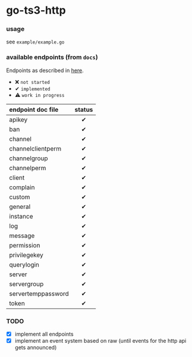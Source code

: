 # go-ts3-http

### usage
see `example/example.go`

### available endpoints (from `docs`)
Endpoints as described in [here](https://community.teamspeak.com/t/webquery-discussion-help-3-12-0-onwards/7184).

- ❌ `not started`
- ✔ `implemented`
- ⚠ `work in progress`

| endpoint doc file | status |
|:---|:---:|
| apikey | ✔ |
| ban | ✔ |
| channel | ✔ |
| channelclientperm | ✔ |
| channelgroup | ✔ |
| channelperm | ✔ |
| client | ✔ |
| complain | ✔ |
| custom | ✔ |
| general | ✔ |
| instance | ✔ |
| log | ✔ |
| message | ✔ |
| permission | ✔ |
| privilegekey | ✔ |
| querylogin | ✔ |
| server | ✔ |
| servergroup | ✔ |
| servertemppassword | ✔ |
| token | ✔ |

### TODO
- [x] implement all endpoints
- [x] implement an event system based on raw (until events for the http api gets announced)